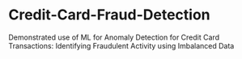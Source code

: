 # Credit-Card-Fraud-Detection
Demonstrated use of ML for Anomaly Detection for Credit Card Transactions: Identifying Fraudulent Activity using Imbalanced Data
